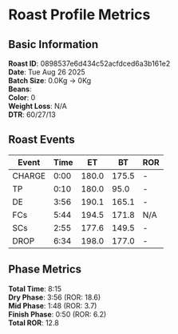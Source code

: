# Roast Profile Metrics

## Basic Information
**Roast ID**: 0898537e6d434c52acfdced6a3b161e2  
**Date**: Tue Aug 26 2025  
**Batch Size**: 0.0Kg → 0Kg  
**Beans**:   
**Color**: 0  
**Weight Loss**: N/A  
**DTR**: 60/27/13  

## Roast Events

| Event | Time | ET | BT | ROR |
|-------|------|----|----|-----|
| CHARGE | 0:00 | 180.0 | 175.5 | - |
| TP | 0:10 | 180.0 | 95.0 | - |
| DE | 3:56 | 190.1 | 165.1 | - |
| FCs | 5:44 | 194.5 | 171.8 | N/A |
| SCs | 2:55 | 177.6 | 149.5 | - |
| DROP | 6:34 | 198.0 | 177.0 | - |

## Phase Metrics
**Total Time**: 8:15  
**Dry Phase**: 3:56 (ROR: 18.6)  
**Mid Phase**: 1:48 (ROR: 3.7)  
**Finish Phase**: 0:50 (ROR: 6.2)  
**Total ROR**: 12.8  
